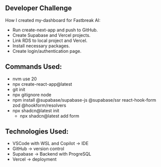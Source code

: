 ## Developer Challenge

How I created my-dashboard for Fastbreak AI:

 - Run create-next-app and push to GitHub.
 - Create Supabase and Vercel projects.
 - Link RDS to local project and Vercel.
 - Install necessary packages.
 - Create login/authentication page.

## Commands Used:
 - nvm use 20
 - npx create-react-app@latest
 - git init
 - npx gitignore node
 - npm install @supabase/supabase-js @supabase/ssr react-hook-form zod @hookform/resolvers
 - npx shadcn@latest init
    - npx shadcn@latest add form

## Technologies Used:
 - VSCode with WSL and Copilot -> IDE
 - GitHub -> version control
 - Supabase -> Backend with ProgreSQL
 - Vercel -> deployment 